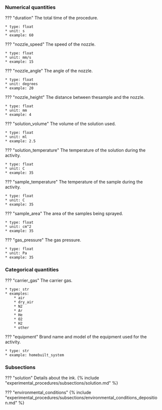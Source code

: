 ### Numerical quantities
??? "duration"
    The total time of the procedure. 

    * type: float
    * unit: s
    * example: 60

??? "nozzle_speed"
    The speed of the nozzle.

    * type: float
    * unit: mm/s
    * example: 15

??? "nozzle_angle"
    The angle of the nozzle.

    * type: float
    * unit: degrees
    * example: 20

??? "nozzle_height"
    The distance between thesample and the nozzle.

    * type: float
    * unit: mm
    * example: 4

??? "solution_volume"
    The volume of the solution used.

    * type: float
    * unit: ml
    * example: 2.5

??? "solution_temperature"
    The temperature of the solution during the activity. 

    * type: float
    * unit: C
    * example: 35

??? "sample_temperature"
    The temperature of the sample during the activity. 

    * type: float
    * unit: C
    * example: 35

??? "sample_area"
    The area of the samples being sprayed.

    * type: float
    * unit: cm^2
    * example: 35

??? "gas_pressure"
    The gas pressure.

    * type: float
    * unit: Pa
    * example: 35

### Categorical quantities
??? "carrier_gas"
    The carrier gas.

    * type: str
    * examples:
        * air
        * dry_air
        * N2
        * Ar
        * He
        * O2
        * H2
        * other

??? "equipment"
    Brand name and model of the equipment used for the activity.

    * type: str
    * example: homebuilt_system

### Subsections
??? "solution"
    Details about the ink.
    {% include "experimental_procedures/subsections/solution.md" %} 

??? "environmental_conditions"
    {% include "experimental_procedures/subsections/environmental_conditions_deposition.md" %}      